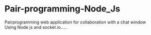 # Pair-programming-Node_Js
Pairprogramming web application for collaboration with a chat window Using Node js and socket.io.....
